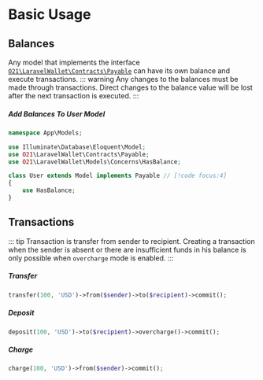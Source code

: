 # Basic Usage

## Balances
Any model that implements the interface [`O21\LaravelWallet\Contracts\Payable`](interfaces.md#payable) can have its own balance and execute transactions.
::: warning
Any changes to the balances must be made through transactions. Direct changes to the balance value will be lost after the next transaction is executed.
:::
##### Add Balances To User Model
```php
namespace App\Models;

use Illuminate\Database\Eloquent\Model;
use O21\LaravelWallet\Contracts\Payable;
use O21\LaravelWallet\Models\Concerns\HasBalance;

class User extends Model implements Payable // [!code focus:4]
{
    use HasBalance;
}
```


## Transactions
::: tip
Transaction is transfer from sender to recipient.
Creating a transaction when the sender is absent or there are insufficient funds in his balance is only possible when `overcharge` mode is enabled.
:::

##### Transfer
```php
transfer(100, 'USD')->from($sender)->to($recipient)->commit();
```

##### Deposit
```php
deposit(100, 'USD')->to($recipient)->overcharge()->commit();
```

##### Charge
```php
charge(100, 'USD')->from($sender)->commit();
```
